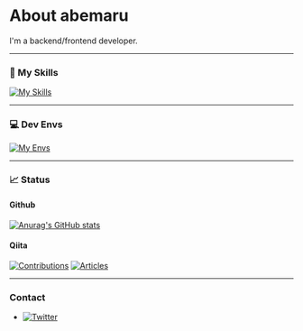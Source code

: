 # About abemaru
I'm a backend/frontend developer.
___
### 🌱 My Skills
[![My Skills](https://skillicons.dev/icons?i=r,py,anaconda,django,fastapi,vuejs,pinia,ts,js,deno,postgres,dynamodb,terraform,aws,git,github,gitlab)](https://skillicons.dev)
___
### 💻 Dev Envs
[![My Envs](https://skillicons.dev/icons?i=nix,neovim,windows,ubuntu,vscode)](https://skillicons.dev)
___
### 📈 Status
#### Github
[![Anurag's GitHub stats](https://github-readme-stats.vercel.app/api?username=abemaru&theme=tokyonight)](https://github.com/anurabemaru/github-readme-stats)

#### Qiita
[![Contributions](https://badgen.org/img/qiita/abemaru/contributions?style=flat)](https://qiita.com/abemaru) [![Articles](https://badgen.org/img/qiita/abemaru/articles?style=flat)](https://qiita.com/abemaru)
___
### Contact
- [![Twitter](https://img.shields.io/badge/--FFFFFF?style=social&logo=twitter&label=Follow%20abemaru7)](https://twitter.com/abemaru7)

